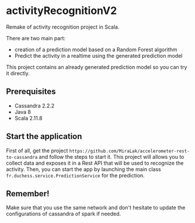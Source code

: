 # activityRecognitionV2
Remake of activity recognition project in Scala.

There are two main part:
* creation of a prediction model based on a Random Forest algorithm
* Predict the activity in a realtime using the generated prediction model

This project contains an already generated prediction model so you can try it directly.

## Prerequisites
* Cassandra 2.2.2
* Java 8
* Scala 2.11.8

## Start the application
First of all, get the project `https://github.com/MiraLak/accelerometer-rest-to-cassandra` and follow the steps to start it. 
This project will allows you to collect data and exposes it in a Rest API that will be used to recognize the activity.
Then, you can start the app by launching the main class `fr.duchess.service.PredictionService` for the prediction.

## Remember!
Make sure that you use the same network and don't hesitate to update the configurations of cassandra of spark if needed.

